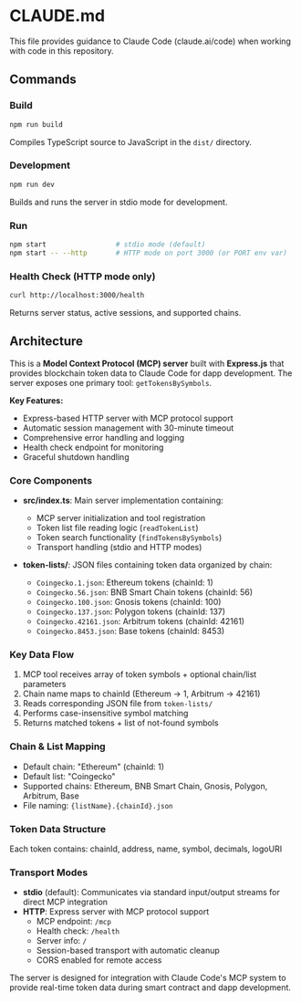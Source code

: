 # CLAUDE.md

This file provides guidance to Claude Code (claude.ai/code) when working with code in this repository.

## Commands

### Build
```bash
npm run build
```
Compiles TypeScript source to JavaScript in the `dist/` directory.

### Development
```bash
npm run dev
```
Builds and runs the server in stdio mode for development.

### Run
```bash
npm start                 # stdio mode (default)
npm start -- --http       # HTTP mode on port 3000 (or PORT env var)
```

### Health Check (HTTP mode only)
```bash
curl http://localhost:3000/health
```
Returns server status, active sessions, and supported chains.

## Architecture

This is a **Model Context Protocol (MCP) server** built with **Express.js** that provides blockchain token data to Claude Code for dapp development. The server exposes one primary tool: `getTokensBySymbols`.

**Key Features:**
- Express-based HTTP server with MCP protocol support
- Automatic session management with 30-minute timeout
- Comprehensive error handling and logging
- Health check endpoint for monitoring
- Graceful shutdown handling

### Core Components

- **src/index.ts**: Main server implementation containing:
  - MCP server initialization and tool registration
  - Token list file reading logic (`readTokenList`)
  - Token search functionality (`findTokensBySymbols`) 
  - Transport handling (stdio and HTTP modes)

- **token-lists/**: JSON files containing token data organized by chain:
  - `Coingecko.1.json`: Ethereum tokens (chainId: 1)
  - `Coingecko.56.json`: BNB Smart Chain tokens (chainId: 56)
  - `Coingecko.100.json`: Gnosis tokens (chainId: 100)
  - `Coingecko.137.json`: Polygon tokens (chainId: 137)
  - `Coingecko.42161.json`: Arbitrum tokens (chainId: 42161)
  - `Coingecko.8453.json`: Base tokens (chainId: 8453)

### Key Data Flow
1. MCP tool receives array of token symbols + optional chain/list parameters
2. Chain name maps to chainId (Ethereum → 1, Arbitrum → 42161)
3. Reads corresponding JSON file from `token-lists/`
4. Performs case-insensitive symbol matching
5. Returns matched tokens + list of not-found symbols

### Chain & List Mapping
- Default chain: "Ethereum" (chainId: 1)
- Default list: "Coingecko"
- Supported chains: Ethereum, BNB Smart Chain, Gnosis, Polygon, Arbitrum, Base
- File naming: `{listName}.{chainId}.json`

### Token Data Structure
Each token contains: chainId, address, name, symbol, decimals, logoURI

### Transport Modes
- **stdio** (default): Communicates via standard input/output streams for direct MCP integration
- **HTTP**: Express server with MCP protocol support
  - MCP endpoint: `/mcp`
  - Health check: `/health`
  - Server info: `/`
  - Session-based transport with automatic cleanup
  - CORS enabled for remote access

The server is designed for integration with Claude Code's MCP system to provide real-time token data during smart contract and dapp development.